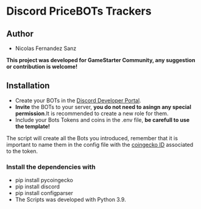 # Discord PriceBOTs Trackers
<h2>Author</h2>
<ul>
<li>Nicolas Fernandez Sanz</li>
</ul>
<strong>This project was developed for GameStarter Community, any suggestion or contribution is welcome!</strong>
<h2>Installation</h2>
<ul>
<li>Create your BOTs in the <a href="https://discord.com/developers/applications">Discord Developer Portal</a>.</li>
<li><strong>Invite</strong> the BOTs to your server, <strong>you do not need to asingn any special permission</strong>.It is recommended to create a new role for them.</li>
<li>Include your Bots Tokens and coins in the .env file, <strong> be carefull to use the template!</strong></li>   
</ul>
The script will create all the Bots you introduced, remember that it is important to name them in the config file with the <a href="https://www.coingecko.com/es">coingecko ID</a> associated to the token.
<h3>Install the dependencies with </h3>
<ul>
<li>pip install pycoingecko</li>
<li>pip install discord</li>
<li>pip install configparser</li>
<li>The Scripts was developed with Python 3.9.</li>
</ul>
